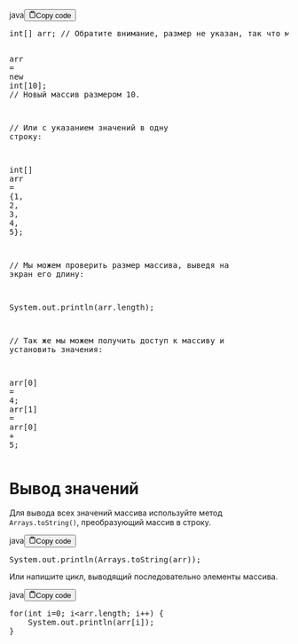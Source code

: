 <div class="code-element"><div class="lang-line"><text>java</text><button class="copy-button" id="code441b" onclick="copyCode(code441, code441b)"><svg stroke="currentColor" fill="none" stroke-width="2" viewBox="0 0 24 24" stroke-linecap="round" stroke-linejoin="round" class="h-4 w-4" height="1em" width="1em" xmlns="http://www.w3.org/2000/svg"><path d="M16 4h2a2 2 0 0 1 2 2v14a2 2 0 0 1-2 2H6a2 2 0 0 1-2-2V6a2 2 0 0 1 2-2h2"></path><rect x="8" y="2" width="8" height="4" rx="1" ry="1"></rect></svg><text>Copy code</text></button></div><div class="code" id="code441"><div class="highlight"><pre><span></span><span class="kt">int</span><span class="o">[]</span><span class="w"> </span><span class="n">arr</span><span class="p">;</span><span class="w"> </span><span class="c1">// Обратите внимание, размер не указан, так что мы еще не создали массив.</span>

<span class="n">arr</span><span class="w"> </span><span class="o">=</span><span class="w"> </span><span class="k">new</span><span class="w"> </span><span class="kt">int</span><span class="o">[</span><span class="mi">10</span><span class="o">]</span><span class="p">;</span><span class="w"> </span><span class="c1">// Новый массив размером 10.</span>

<span class="c1">// Или с указанием значений в одну строку:</span>

<span class="kt">int</span><span class="o">[]</span><span class="w"> </span><span class="n">arr</span><span class="w"> </span><span class="o">=</span><span class="w"> </span><span class="p">{</span><span class="mi">1</span><span class="p">,</span><span class="w"> </span><span class="mi">2</span><span class="p">,</span><span class="w"> </span><span class="mi">3</span><span class="p">,</span><span class="w"> </span><span class="mi">4</span><span class="p">,</span><span class="w"> </span><span class="mi">5</span><span class="p">};</span>


<span class="c1">// Мы можем проверить размер массива, выведя на экран его длину:</span>

<span class="n">System</span><span class="p">.</span><span class="na">out</span><span class="p">.</span><span class="na">println</span><span class="p">(</span><span class="n">arr</span><span class="p">.</span><span class="na">length</span><span class="p">);</span>

<span class="c1">// Так же мы можем получить доступ к массиву и установить значения:</span>

<span class="n">arr</span><span class="o">[</span><span class="mi">0</span><span class="o">]</span><span class="w"> </span><span class="o">=</span><span class="w"> </span><span class="mi">4</span><span class="p">;</span>
<span class="n">arr</span><span class="o">[</span><span class="mi">1</span><span class="o">]</span><span class="w"> </span><span class="o">=</span><span class="w"> </span><span class="n">arr</span><span class="o">[</span><span class="mi">0</span><span class="o">]</span><span class="w"> </span><span class="o">+</span><span class="w"> </span><span class="mi">5</span><span class="p">;</span>
</pre></div></div></div>

<h1>Вывод значений</h1>
<p>Для вывода всех значений массива используйте метод <code>Arrays.toString()</code>, преобразующий массив в строку.</p>
<div class="code-element"><div class="lang-line"><text>java</text><button class="copy-button" id="code442b" onclick="copyCode(code442, code442b)"><svg stroke="currentColor" fill="none" stroke-width="2" viewBox="0 0 24 24" stroke-linecap="round" stroke-linejoin="round" class="h-4 w-4" height="1em" width="1em" xmlns="http://www.w3.org/2000/svg"><path d="M16 4h2a2 2 0 0 1 2 2v14a2 2 0 0 1-2 2H6a2 2 0 0 1-2-2V6a2 2 0 0 1 2-2h2"></path><rect x="8" y="2" width="8" height="4" rx="1" ry="1"></rect></svg><text>Copy code</text></button></div><div class="code" id="code442"><div class="highlight"><pre><span></span><span class="n">System</span><span class="p">.</span><span class="na">out</span><span class="p">.</span><span class="na">println</span><span class="p">(</span><span class="n">Arrays</span><span class="p">.</span><span class="na">toString</span><span class="p">(</span><span class="n">arr</span><span class="p">));</span>
</pre></div></div></div>

<p>Или напишите цикл, выводящий последовательно элементы массива.</p>
<div class="code-element"><div class="lang-line"><text>java</text><button class="copy-button" id="code443b" onclick="copyCode(code443, code443b)"><svg stroke="currentColor" fill="none" stroke-width="2" viewBox="0 0 24 24" stroke-linecap="round" stroke-linejoin="round" class="h-4 w-4" height="1em" width="1em" xmlns="http://www.w3.org/2000/svg"><path d="M16 4h2a2 2 0 0 1 2 2v14a2 2 0 0 1-2 2H6a2 2 0 0 1-2-2V6a2 2 0 0 1 2-2h2"></path><rect x="8" y="2" width="8" height="4" rx="1" ry="1"></rect></svg><text>Copy code</text></button></div><div class="code" id="code443"><div class="highlight"><pre><span></span><span class="k">for</span><span class="p">(</span><span class="kt">int</span><span class="w"> </span><span class="n">i</span><span class="o">=</span><span class="mi">0</span><span class="p">;</span><span class="w"> </span><span class="n">i</span><span class="o">&lt;</span><span class="n">arr</span><span class="p">.</span><span class="na">length</span><span class="p">;</span><span class="w"> </span><span class="n">i</span><span class="o">++</span><span class="p">)</span><span class="w"> </span><span class="p">{</span>
<span class="w">    </span><span class="n">System</span><span class="p">.</span><span class="na">out</span><span class="p">.</span><span class="na">println</span><span class="p">(</span><span class="n">arr</span><span class="o">[</span><span class="n">i</span><span class="o">]</span><span class="p">);</span>
<span class="p">}</span>
</pre></div></div></div>